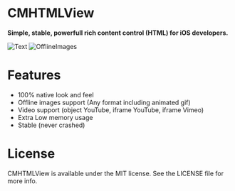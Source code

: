 # CMHTMLView

**Simple, stable, powerfull rich content control (HTML) for iOS developers.**

![Text](http://github.com/mureev/CMHTMLView/blob/master/Demo/Screenshots/Text.png?raw=true "Text")
![OfflineImages](http://github.com/mureev/CMHTMLView/blob/master/Demo/Screenshots/OfflineImages.png?raw=true "Offline Images")

# Features

* 100% native look and feel
* Offline images support (Any format including animated gif)
* Video support (object YouTube, iframe YouTube, iframe Vimeo)
* Extra Low memory usage
* Stable (never crashed)

# License

CMHTMLView is available under the MIT license. See the LICENSE file for more info.